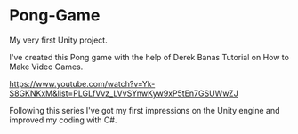 # Pong-Game
My very first Unity project.

I've created this Pong game with the help of 
Derek Banas Tutorial on How to Make Video Games.

https://www.youtube.com/watch?v=Yk-S8GKNKxM&list=PLGLfVvz_LVvSYnwKyw9xP5tEn7GSUWwZJ

Following this series I've got my first impressions on the Unity engine and
improved my coding with C#.
